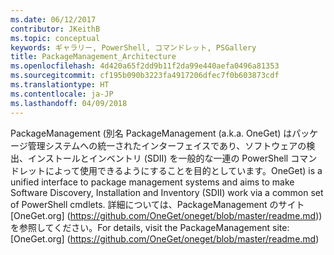 ```yaml
---
ms.date: 06/12/2017
contributor: JKeithB
ms.topic: conceptual
keywords: ギャラリー, PowerShell, コマンドレット, PSGallery
title: PackageManagement_Architecture
ms.openlocfilehash: 4d420a65f2dd9b11f2da99e440aefa0496a81353
ms.sourcegitcommit: cf195b090b3223fa4917206dfec7f0b603873cdf
ms.translationtype: HT
ms.contentlocale: ja-JP
ms.lasthandoff: 04/09/2018
---
```

<span data-ttu-id="51f21-103">PackageManagement (別名 </span><span class="sxs-lookup"><span data-stu-id="51f21-103">PackageManagement (a.k.a.</span></span> <span data-ttu-id="51f21-104">OneGet) はパッケージ管理システムへの統一されたインターフェイスであり、ソフトウェアの検出、インストールとインベントリ (SDII) を一般的な一連の PowerShell コマンドレットによって使用できるようにすることを目的としています。</span><span class="sxs-lookup"><span data-stu-id="51f21-104">OneGet) is a unified interface to package management systems and aims to make Software Discovery, Installation and Inventory (SDII) work via a common set of PowerShell cmdlets.</span></span> <span data-ttu-id="51f21-105">詳細については、PackageManagement のサイト [OneGet.org] (https://github.com/OneGet/oneget/blob/master/readme.md)) を参照してください。</span><span class="sxs-lookup"><span data-stu-id="51f21-105">For details, visit the PackageManagement site: [OneGet.org] (https://github.com/OneGet/oneget/blob/master/readme.md)</span></span>